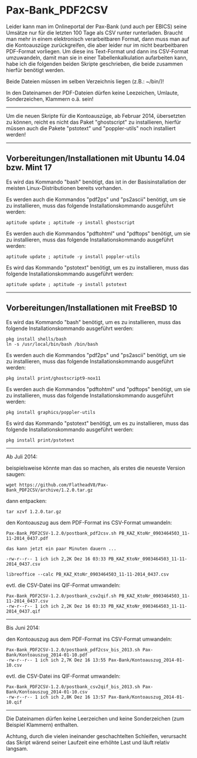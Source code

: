 Pax-Bank_PDF2CSV
================

Leider kann man im Onlineportal der Pax-Bank (und auch per EBICS) seine Umsätze nur für die letzten 100 Tage als CSV runter runterladen.  Braucht man mehr in einem elektronisch verarbeitbaren Format, dann muss man auf die Kontoauszüge zurückgreifen, die aber leider nur im nicht bearbeitbaren PDF-Format vorliegen.  Um diese ins Text-Format und dann ins CSV-Format umzuwandeln, damit man sie in einer Tabellenkalkulation aufarbeiten kann, habe ich die folgenden beiden Skripte geschrieben, die beide zusammen hierfür benötigt werden.

Beide Dateien müssen im selben Verzeichnis liegen (z.B.: ~/bin/)!

In den Dateinamen der PDF-Dateien dürfen keine Leezeichen, Umlaute, Sonderzeichen, Klammern o.ä. sein!

--------------------------------------------------------------------------------

Um die neuen Skripte für die Kontoauszüge, ab Februar 2014, übersetzten zu können, reicht es nicht das Paket "ghostscript" zu installieren, hierfür müssen auch die Pakete "pstotext" und "poppler-utils" noch installiert werden!

--------------------------------------------------------------------------------
Vorbereitungen/Installationen mit Ubuntu 14.04 bzw. Mint 17
-----------------------------------------------------------

Es wird das Kommando "bash" benötigt, das ist in der Basisinstallation der meisten Linux-Distributionen bereits vorhanden.

Es werden auch die Kommandos "pdf2ps" und "ps2ascii" benötigt, um sie zu installieren, muss das folgende Installationskommando ausgeführt werden:
    
    aptitude update ; aptitude -y install ghostscript

Es werden auch die Kommandos "pdftohtml" und "pdftops" benötigt, um sie zu installieren, muss das folgende Installationskommando ausgeführt werden:
    
    aptitude update ; aptitude -y install poppler-utils

Es wird das Kommando "pstotext" benötigt, um es zu installieren, muss das folgende Installationskommando ausgeführt werden:
    
    aptitude update ; aptitude -y install pstotext

--------------------------------------------------------------------------------
Vorbereitungen/Installationen mit FreeBSD 10
--------------------------------------------

Es wird das Kommando "bash" benötigt, um es zu installieren, muss das folgende Installationskommando ausgeführt werden:
    
    pkg install shells/bash
    ln -s /usr/local/bin/bash /bin/bash

Es werden auch die Kommandos "pdf2ps" und "ps2ascii" benötigt, um sie zu installieren, muss das folgende Installationskommando ausgeführt werden:
    
    pkg install print/ghostscript9-nox11

Es werden auch die Kommandos "pdftohtml" und "pdftops" benötigt, um sie zu installieren, muss das folgende Installationskommando ausgeführt werden:
    
    pkg install graphics/poppler-utils

Es wird das Kommando "pstotext" benötigt, um es zu installieren, muss das folgende Installationskommando ausgeführt werden:
    
    pkg install print/pstotext

--------------------------------------------------------------------------------
Ab Juli 2014:

beispielsweise könnte man das so machen,
als erstes die neueste Version saugen:
    
    wget https://github.com/FlatheadV8/Pax-Bank_PDF2CSV/archive/1.2.0.tar.gz

dann entpacken:
    
    tar xzvf 1.2.0.tar.gz

den Kontoauszug aus dem PDF-Format ins CSV-Format umwandeln:
    
    Pax-Bank_PDF2CSV-1.2.0/postbank_pdf2csv.sh PB_KAZ_KtoNr_0903464503_11-11-2014_0437.pdf
    
    das kann jetzt ein paar Minuten dauern ...
    
    -rw-r--r-- 1 ich ich 2,2K Dez 16 03:33 PB_KAZ_KtoNr_0903464503_11-11-2014_0437.csv
    
    libreoffice --calc PB_KAZ_KtoNr_0903464503_11-11-2014_0437.csv

evtl. die CSV-Datei ins QIF-Format umwandeln:
    
    Pax-Bank_PDF2CSV-1.2.0/postbank_csv2qif.sh PB_KAZ_KtoNr_0903464503_11-11-2014_0437.csv 
    -rw-r--r-- 1 ich ich 2,2K Dez 16 03:33 PB_KAZ_KtoNr_0903464503_11-11-2014_0437.qif

--------------------------------------------------------------------------------
Bis Juni 2014:

den Kontoauszug aus dem PDF-Format ins CSV-Format umwandeln:
    
    Pax-Bank_PDF2CSV-1.2.0/postbank_pdf2csv_bis_2013.sh Pax-Bank/Kontoauszug_2014-01-10.pdf 
    -rw-r--r-- 1 ich ich 2,7K Dez 16 13:55 Pax-Bank/Kontoauszug_2014-01-10.csv

evtl. die CSV-Datei ins QIF-Format umwandeln:
    
    Pax-Bank_PDF2CSV-1.2.0/postbank_csv2qif_bis_2013.sh Pax-Bank/Kontoauszug_2014-01-10.csv 
    -rw-r--r-- 1 ich ich 2,8K Dez 16 13:57 Pax-Bank/Kontoauszug_2014-01-10.qif

--------------------------------------------------------------------------------

Die Dateinamen dürfen keine Leerzeichen und keine Sonderzeichen (zum Beispiel Klammern) enthalten.

Achtung, durch die vielen ineinander geschachtelten Schleifen, verursacht das Skript wärend seiner Laufzeit eine erhöhte Last und läuft relativ langsam.
